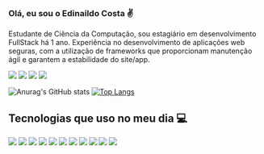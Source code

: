 ### Olá, eu sou o Edinaildo Costa ✌️

Estudante de Ciência da Computação, sou estagiário em desenvolvimento FullStack há 1 ano. Experiência no desenvolvimento de aplicações web seguras, com a utilização de frameworks que proporcionam manutenção ágil e garantem a estabilidade do site/app.

[![](https://img.shields.io/badge/LinkedIn-0077B5?style=for-the-badge&logo=linkedin&logoColor=white)](https://www.linkedin.com/in/edinaildocosta/)
[![](https://img.shields.io/badge/Gmail-D14836?style=for-the-badge&logo=gmail&logoColor=white)](mailto:edinaildopereira2013@gmail.com)
[![](https://img.shields.io/badge/Instagram-E4405F?style=for-the-badge&logo=instagram&logoColor=white)](https://instagram.com/edinaildo_)
[![](https://img.shields.io/badge/WhatsApp-25D366?style=for-the-badge&logo=whatsapp&logoColor=white)](https://instagram.com/edinaildo_)

![Anurag's GitHub stats](https://github-readme-stats.vercel.app/api?username=Edinaildo&show_icons=true&bg_color=0000000000)
[![Top Langs](https://github-readme-stats.vercel.app/api/top-langs/?username=Edinaildo&hide_progress=true)](https://github.com/Edinaildo)

## Tecnologias que uso no meu dia 💻

[![](https://img.shields.io/badge/GIT-E44C30?style=for-the-badge&logo=git&logoColor=white)]()
[![](https://img.shields.io/badge/HTML-239120?style=for-the-badge&logo=html5&logoColor=white)]()
[![](https://img.shields.io/badge/JavaScript-F7DF1E?style=for-the-badge&logo=javascript&logoColor=black)]()
[![](https://img.shields.io/badge/Markdown-000000?style=for-the-badge&logo=markdown&logoColor=white)]()
[![](https://img.shields.io/badge/CSS-239120?&style=for-the-badge&logo=css3&logoColor=white)]()
[![](https://img.shields.io/badge/Python-14354C?style=for-the-badge&logo=python&logoColor=white)]()
[![](https://img.shields.io/badge/Bootstrap-563D7C?style=for-the-badge&logo=bootstrap&logoColor=white)]()
[![](https://img.shields.io/badge/Vue.js-35495E?style=for-the-badge&logo=vue.js&logoColor=4FC08D)]()
[![](https://img.shields.io/badge/Django-092E20?style=for-the-badge&logo=django&logoColor=white)]()
[![](https://img.shields.io/badge/PostgreSQL-316192?style=for-the-badge&logo=postgresql&logoColor=white)]()
[![](https://img.shields.io/badge/Ubuntu-E95420?style=for-the-badge&logo=ubuntu&logoColor=white)]()[](url)
